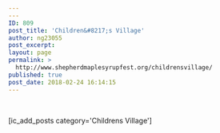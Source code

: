 ```yaml
---
---
ID: 809
post_title: 'Children&#8217;s Village'
author: ng23055
post_excerpt:
layout: page
permalink: >
  http://www.shepherdmaplesyrupfest.org/childrensvillage/
published: true
post_date: 2018-02-24 16:14:15
---
```

&nbsp;

[ic_add_posts category='Childrens Village']

&nbsp;